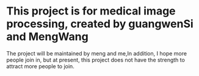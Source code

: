 # This project is for medical image processing, created by guangwenSi and MengWang
The project will be maintained by meng and me,In addition,
I hope more people join in, but at present, this project does not have the strength to attract more people to join.
